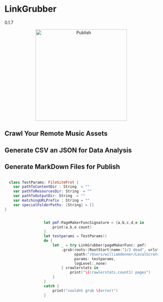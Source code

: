 # LinkGrubber
0.1.7

 
<p align="center">
<img src="https://billdonner.com/images/fists/fistUp1024x1024.png" width="300" max-width="90%" alt="Publish" />
</p>

## Crawl Your Remote Music Assets

## Generate CSV an JSON for Data Analysis

## Generate MarkDown Files for Publish


```swift 

  class TestParams: FileSiteProt {
    var pathToContentDir : String  = ""
    var pathToResourcesDir: String  = ""
    var pathToOutputDir: String  = ""
    var matchingURLPrefix : String = ""
    var specialFolderPaths: [String] = []
}


                  let pmf:PageMakerFuncSignature = {a,b,c,d,e in
                      print(a,b,e.count)
                  }
                  let testparams = TestParams()
                  do {
                      let _ = try LinkGrubber(pageMakerFunc: pmf)
                          .grub(roots:[RootStart(name:"1/2 dead", urlstr:"https://billdonner.com/linkgrubber/empty-site")],
                                opath:"/Users/williamdonner/LocalScratch/aabonus",
                                params: testparams,
                                logLevel:.none)
                          { crawlerstats in
                              print("\(crawlerstats.count1) pages")
                      }
                  }
                  catch {
                      print("couldnt grub \(error)")
                  }
```


